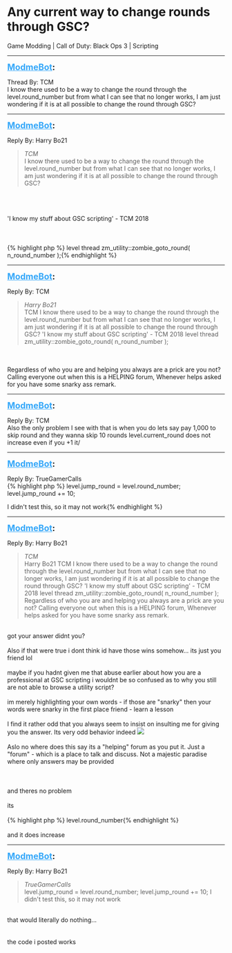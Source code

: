 # Any current way to change rounds through GSC?
Game Modding | Call of Duty: Black Ops 3 | Scripting

---
<strong style="font-size: 1.4em;"><span style="text-decoration: underline;text-decoration-color: #34a7f9;"><span style="color:#34a7f9;">ModmeBot</span></span>:</strong>

<p>Thread By: TCM<br />I know there used to be a way to change the round through the level.round_number but from what I can see that no longer works, I am just wondering if it is at all possible to change the round through GSC?</p>

---
<strong style="font-size: 1.4em;"><span style="text-decoration: underline;text-decoration-color: #34a7f9;"><span style="color:#34a7f9;">ModmeBot</span></span>:</strong>

<p>Reply By: Harry Bo21<br /><blockquote><em>TCM</em><br />I know there used to be a way to change the round through the level.round_number but from what I can see that no longer works, I am just wondering if it is at all possible to change the round through GSC?</blockquote><br /> <br /> <br />&#39;I know my stuff about GSC scripting&#39; - TCM 2018<br /> <br /> <br /> <br />{% highlight php %}
level thread zm_utility::zombie_goto_round( n_round_number );{% endhighlight %}
</p>

---
<strong style="font-size: 1.4em;"><span style="text-decoration: underline;text-decoration-color: #34a7f9;"><span style="color:#34a7f9;">ModmeBot</span></span>:</strong>

<p>Reply By: TCM<br /><blockquote><em>Harry Bo21</em><br />TCM I know there used to be a way to change the round through the level.round_number but from what I can see that no longer works, I am just wondering if it is at all possible to change the round through GSC?     &#39;I know my stuff about GSC scripting&#39; - TCM 2018       level thread zm_utility::zombie_goto_round( n_round_number );</blockquote><br /> <br />Regardless of who you are and helping you always are a prick are you not? Calling everyone out when this is a HELPING forum, Whenever helps asked for you have some snarky ass remark.</p>

---
<strong style="font-size: 1.4em;"><span style="text-decoration: underline;text-decoration-color: #34a7f9;"><span style="color:#34a7f9;">ModmeBot</span></span>:</strong>

<p>Reply By: TCM<br />Also the only problem I see with that is when you do lets say pay 1,000 to skip round and they wanna skip 10 rounds level.current_round does not increase even if you +1 it/</p>

---
<strong style="font-size: 1.4em;"><span style="text-decoration: underline;text-decoration-color: #34a7f9;"><span style="color:#34a7f9;">ModmeBot</span></span>:</strong>

<p>Reply By: TrueGamerCalls<br />{% highlight php %}
level.jump_round = level.round_number;
level.jump_round += 10;

I didn&#39;t test this, so it may not work{% endhighlight %}
</p>

---
<strong style="font-size: 1.4em;"><span style="text-decoration: underline;text-decoration-color: #34a7f9;"><span style="color:#34a7f9;">ModmeBot</span></span>:</strong>

<p>Reply By: Harry Bo21<br /><blockquote><em>TCM</em><br />Harry Bo21 TCM I know there used to be a way to change the round through the level.round_number but from what I can see that no longer works, I am just wondering if it is at all possible to change the round through GSC?     &#39;I know my stuff about GSC scripting&#39; - TCM 2018       level thread zm_utility::zombie_goto_round( n_round_number );   Regardless of who you are and helping you always are a prick are you not? Calling everyone out when this is a HELPING forum, Whenever helps asked for you have some snarky ass remark.</blockquote><br />got your answer didnt you?<br /><br />Also if that were true i dont think id have those wins somehow... its just you friend lol<br /><br />maybe if you hadnt given me that abuse earlier about how you are a professional at GSC scripting i wouldnt be so confused as to why you still are not able to browse a utility script?<br /> <br />im merely highlighting your own words - if those are &quot;snarky&quot; then your words were snarky in the first place friend - learn a lesson<br /> <br />I find it rather odd that you always seem to insist on insulting me for giving you the answer. Its very odd behavior indeed <img style="max-width: 500px;" src="http://modme.co/emoticons/wassat.png"> <br /> <br />Aslo no where does this say its a &quot;helping&quot; forum as you put it. Just a &quot;forum&quot; - which is a place to talk and discuss. Not a majestic paradise where only answers may be provided<br /> <br /> <br /> <br />and theres no problem<br /> <br />its <br /> <br />{% highlight php %}
level.round_number{% endhighlight %}
 <br /> <br />and it does increase</p>

---
<strong style="font-size: 1.4em;"><span style="text-decoration: underline;text-decoration-color: #34a7f9;"><span style="color:#34a7f9;">ModmeBot</span></span>:</strong>

<p>Reply By: Harry Bo21<br /><blockquote><em>TrueGamerCalls</em><br />level.jump_round = level.round_number; level.jump_round += 10; I didn&#39;t test this, so it may not work</blockquote><br />that would literally do nothing...<br /> <br /> <br />the code i posted works</p>
